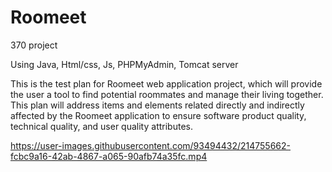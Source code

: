 # Roomeet
370 project

Using Java, Html/css, Js, PHPMyAdmin, Tomcat server

This is the test plan for Roomeet web application project, which will provide the user a tool to find potential roommates and manage their living together. This plan will address items and elements related directly and indirectly affected by the Roomeet application to ensure software product quality, technical quality, and user quality attributes. 


https://user-images.githubusercontent.com/93494432/214755662-fcbc9a16-42ab-4867-a065-90afb74a35fc.mp4

